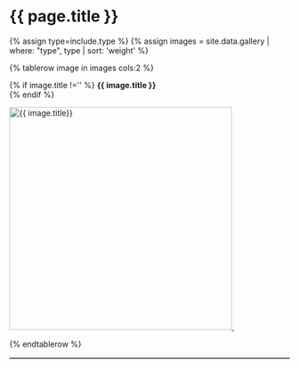 # {{ page.title }}
{% assign type=include.type %}
{% assign images = site.data.gallery | where: "type", type | sort: 'weight' %}

<table border="1" width="100%">

{% tablerow image in images cols:2 %}

{% if image.title !='' %}
<b>{{ image.title }}</b><br/>
{% endif %}

<a href="{{ image.path | relative_url }}">
<img src="{{ image.path | relative_url }}" alt="{{ image.title}}" width="400px"/>&nbsp;<br/><p/>
</a>

{% endtablerow %}

</table>

